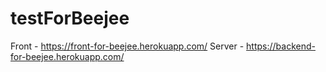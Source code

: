 # testForBeejee
Front - https://front-for-beejee.herokuapp.com/
Server - https://backend-for-beejee.herokuapp.com/
